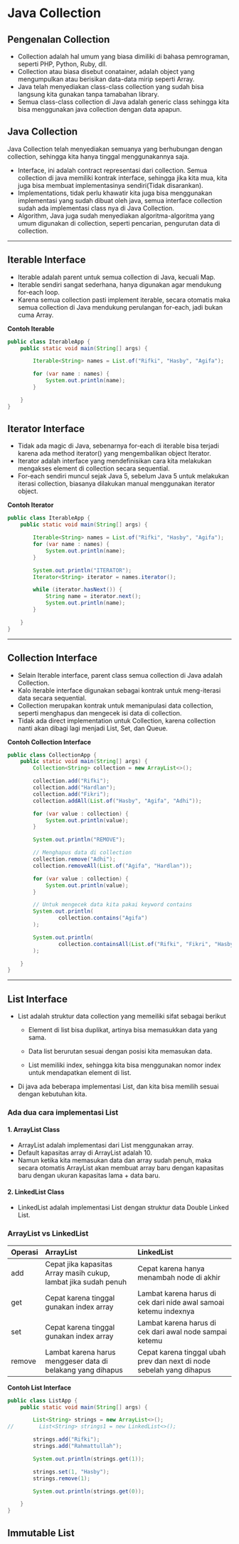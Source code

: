 # Java Collection

## Pengenalan Collection

- Collection adalah hal umum yang biasa dimiliki di bahasa pemrograman, seperti PHP, Python, Ruby, dll.
- Collection atau biasa disebut conatainer, adalah object yang mengumpulkan atau berisikan data-data mirip seperti
  Array.
- Java telah menyediakan class-class collection yang sudah bisa langsung kita gunakan tanpa tamabahan library.
- Semua class-class collection di Java adalah generic class sehingga kita bisa menggunakan java collection dengan data
  apapun.

## Java Collection

Java Collection telah menyediakan semuanya yang berhubungan dengan collection, sehingga kita hanya tinggal
menggunakannya saja.

- Interface, ini adalah contract representasi dari collection. Semua collection di java memiliki kontrak interface,
  sehingga jika kita mua, kita juga bisa membuat implementasinya sendiri(Tidak disarankan).
- Implementations, tidak perlu khawatir kita juga bisa menggunakan implementasi yang sudah dibuat oleh java, semua
  interface collection sudah ada implementasi class nya di Java Collection.
- Algorithm, Java juga sudah menyediakan algoritma-algoritma yang umum digunakan di collection, seperti pencarian,
  pengurutan data di collection.

---

## Iterable Interface

- Iterable adalah parent untuk semua collection di Java, kecuali Map.
- Iterable sendiri sangat sederhana, hanya digunakan agar mendukung for-each loop.
- Karena semua collection pasti implement iterable, secara otomatis maka semua collection di Java
  mendukung perulangan for-each, jadi bukan cuma Array.

**Contoh Iterable**

```java
public class IterableApp {
    public static void main(String[] args) {

        Iterable<String> names = List.of("Rifki", "Hasby", "Agifa");

        for (var name : names) {
            System.out.println(name);
        }

    }
}
```

## Iterator Interface

- Tidak ada magic di Java, sebenarnya for-each di iterable bisa terjadi karena ada method iterator() yang mengembalikan
  object Iterator.
- Iterator adalah interface yang mendefinisikan cara kita melakukan mengakses element di collection secara sequential.
- For-each sendiri muncul sejak Java 5, sebelum Java 5 untuk melakukan iterasi collection, biasanya dilakukan manual
  menggunakan iterator object.

**Contoh Iterator**

```java
public class IterableApp {
    public static void main(String[] args) {

        Iterable<String> names = List.of("Rifki", "Hasby", "Agifa");
        for (var name : names) {
            System.out.println(name);
        }

        System.out.println("ITERATOR");
        Iterator<String> iterator = names.iterator();

        while (iterator.hasNext()) {
            String name = iterator.next();
            System.out.println(name);
        }

    }
}
```

---

## Collection Interface

- Selain Iterable interface, parent class semua collection di Java adalah Collection.
- Kalo iterable interface digunakan sebagai kontrak untuk meng-iterasi data secara sequential.
- Collection merupakan kontrak untuk memanipulasi data collection, seperti menghapus dan mengecek isi data di
  collection.
- Tidak ada direct implementation untuk Collection, karena collection nanti akan dibagi lagi menjadi List, Set, dan
  Queue.

**Contoh Collection Interface**

```java
public class CollectionApp {
    public static void main(String[] args) {
        Collection<String> collection = new ArrayList<>();

        collection.add("Rifki");
        collection.add("Hardlan");
        collection.add("Fikri");
        collection.addAll(List.of("Hasby", "Agifa", "Adhi"));

        for (var value : collection) {
            System.out.println(value);
        }

        System.out.println("REMOVE");

        // Menghapus data di collection
        collection.remove("Adhi");
        collection.removeAll(List.of("Agifa", "Hardlan"));

        for (var value : collection) {
            System.out.println(value);
        }

        // Untuk mengecek data kita pakai keyword contains
        System.out.println(
                collection.contains("Agifa")
        );

        System.out.println(
                collection.containsAll(List.of("Rifki", "Fikri", "Hasby"))
        );

    }
}
```

---

## List Interface

- List adalah struktur data collection yang memeiliki sifat sebagai berikut
    - Element di list bisa duplikat, artinya bisa memasukkan data yang sama.

    - Data list berurutan sesuai dengan posisi kita memasukan data.

    - List memiliki index, sehingga kita bisa menggunakan nomor index untuk mendapatkan element di list.
- Di java ada beberapa implementasi List, dan kita bisa memilih sesuai dengan kebutuhan kita.

### Ada dua cara implementasi List

#### 1. ArrayList Class

- ArrayList adalah implementasi dari List menggunakan array.
- Default kapasitas array di ArrayList adalah 10.
- Namun ketika kita memasukan data dan array sudah penuh, maka secara otomatis ArrayList akan membuat
  array baru dengan kapasitas baru dengan ukuran kapasitas lama + data baru.

#### 2. LinkedList Class

- LinkedList adalah implementasi List dengan struktur data Double Linked List.

### ArrayList vs LinkedList

| Operasi | ArrayList                                                       | LinkedList                                                           |
|:--------|:----------------------------------------------------------------|:---------------------------------------------------------------------|
| add     | Cepat jika kapasitas Array masih cukup, lambat jika sudah penuh | Cepat karena hanya menambah node di akhir                            |
| get     | Cepat karena tinggal gunakan index array                        | Lambat karena harus di cek dari nide awal samoai ketemu indexnya     |
| set     | Cepat karena tinggal gunakan index array                        | Lambat karena harus di cek dari awal node sampai ketemu              |
| remove  | Lambat karena harus menggeser data di belakang yang dihapus     | Cepat karena tinggal ubah prev dan next di node sebelah yang dihapus |

**Contoh List Interface**

```java
public class ListApp {
    public static void main(String[] args) {

        List<String> strings = new ArrayList<>();
//        List<String> strings1 = new LinkedList<>();

        strings.add("Rifki");
        strings.add("Rahmattullah");

        System.out.println(strings.get(1));

        strings.set(1, "Hasby");
        strings.remove(1);

        System.out.println(strings.get(0));

    }
}
```

## Immutable List

